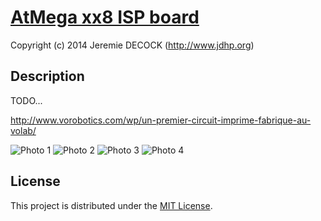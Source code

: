# [AtMega xx8 ISP board](http://www.jdhp.org/projects_en.html)

Copyright (c) 2014 Jeremie DECOCK (http://www.jdhp.org)

## Description

TODO...

http://www.vorobotics.com/wp/un-premier-circuit-imprime-fabrique-au-volab/

![Photo 1](http://www.vorobotics.com/wp/wp-content/uploads/2015/01/small_IMG_0164.jpg)
![Photo 2](http://www.vorobotics.com/wp/wp-content/uploads/2015/01/small_IMG_0533.jpg)
![Photo 3](http://www.vorobotics.com/wp/wp-content/uploads/2015/01/small_IMG_1220.jpg)
![Photo 4](http://www.vorobotics.com/wp/wp-content/uploads/2015/01/small_IMG_1217.jpg)

## License

This project is distributed under the [MIT License](http://opensource.org/licenses/MIT).
